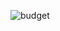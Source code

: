 ![budget](https://user-images.githubusercontent.com/95714618/201823200-0be4bb64-38d0-4026-bf41-cbbaace9c095.PNG)
